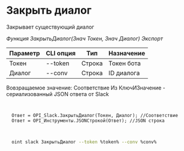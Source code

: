 ﻿---
sidebar_position: 2
---

# Закрыть диалог
 Закрывает существующий диалог


*Функция ЗакрытьДиалог(Знач Токен, Знач Диалог) Экспорт*

  | Параметр | CLI опция | Тип | Назначение |
  |-|-|-|-|
  | Токен | --token | Строка | Токен бота |
  | Диалог | --conv | Строка | ID диалога |

  
  Вовзращаемое значение:   Соответствие Из КлючИЗначение - сериализованный JSON ответа от Slack

```bsl title="Пример кода"
	

  Ответ = OPI_Slack.ЗакрытьДиалог(Токен, Диалог); //Соответствие
  Ответ = OPI_Инструменты.JSONСтрокой(Ответ); //JSON строка
	
```

```sh title="Пример команд CLI"
    
  oint slack ЗакрытьДиалог --token %token% --conv %conv%

```


```json title="Результат"



```
